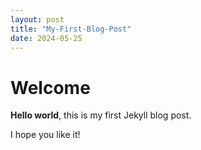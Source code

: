 ```yaml
---
layout: post
title: "My-First-Blog-Post"
date: 2024-05-25
---
```

# Welcome

**Hello world**, this is my first Jekyll blog post.

I hope you like it!
